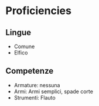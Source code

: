 # Proficiencies

## Lingue

- Comune
- Elfico

## Competenze

- Armature: nessuna
- Armi: Armi semplici, spade corte
- Strumenti: Flauto
